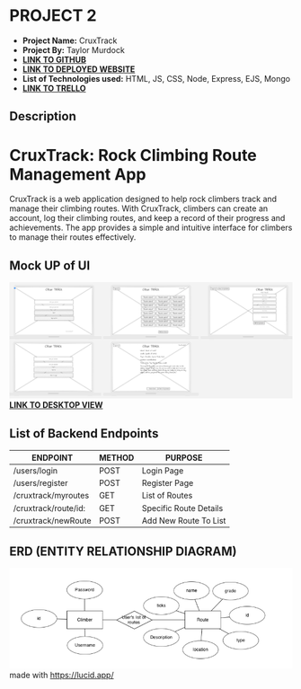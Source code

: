 # PROJECT 2

- **Project Name:** CruxTrack
- **Project By:** Taylor Murdock
- [**LINK TO GITHUB**](https://github.com/TaylorMurdock/CruxTrack)
- [**LINK TO DEPLOYED WEBSITE**](https://cruxtrack.onrender.com/)
- **List of Technologies used:** HTML, JS, CSS, Node, Express, EJS, Mongo
- [**LINK TO TRELLO**](https://trello.com/b/SCZ1IfD6/cruxtrack)

## Description

# CruxTrack: Rock Climbing Route Management App

CruxTrack is a web application designed to help rock climbers track and manage their climbing routes. With CruxTrack, climbers can create an account, log their climbing routes, and keep a record of their progress and achievements. The app provides a simple and intuitive interface for climbers to manage their routes effectively.

## Mock UP of UI
  ![Wire Frame](img/../imgs/cruxTrackWireFrame.png)
  [**LINK TO DESKTOP VIEW**](https://app.uizard.io/prototypes/K7zbRm9YrrU5X8yRLJG0/player/fullscreen)
  


## List of Backend Endpoints

| ENDPOINT             | METHOD | PURPOSE                |
| -------------------- | ------ | ---------------------- |
| /users/login         | POST   | Login Page             |
| /users/register      | POST   | Register Page          |
| /cruxtrack/myroutes  | GET    | List of Routes         |
| /cruxtrack/route/id: | GET    | Specific Route Details |
| /cruxtrack/newRoute  | POST   | Add New Route To List  |


## ERD (ENTITY RELATIONSHIP DIAGRAM)
![ERD](img/../imgs/erd.png)
made with https://lucid.app/